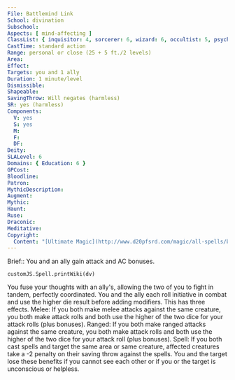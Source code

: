 ```yaml
---
File: Battlemind Link
School: divination
Subschool: 
Aspects: [ mind-affecting ]
ClassList: { inquisitor: 4, sorcerer: 6, wizard: 6, occultist: 5, psychic: 6, mesmerist: 4, medium: 4 }
CastTime: standard action
Range: personal or close (25 + 5 ft./2 levels)
Area: 
Effect: 
Targets: you and 1 ally
Duration: 1 minute/level
Dismissible: 
Shapeable: 
SavingThrow: Will negates (harmless)
SR: yes (harmless)
Components:
  V: yes
  S: yes
  M: 
  F: 
  DF: 
Deity: 
SLALevel: 6
Domains: { Education: 6 }
GPCost: 
Bloodline: 
Patron: 
MythicDescription: 
Augment: 
Mythic: 
Haunt: 
Ruse: 
Draconic: 
Meditative: 
Copyright:
  Content: "[Ultimate Magic](http://www.d20pfsrd.com/magic/all-spells/b/battlemind-link)"
---
```

Brief:: You and an ally gain attack and AC bonuses.

```dataviewjs
customJS.Spell.printWiki(dv)
```

You fuse your thoughts with an ally's, allowing the two of you to fight in tandem, perfectly coordinated. You and the ally each roll initiative in combat and use the higher die result before adding modifiers. This has three effects.   Melee: If you both make melee attacks against the same creature, you both make attack rolls and both use the higher of the two dice for your attack rolls (plus bonuses).   Ranged: If you both make ranged attacks against the same creature, you both make attack rolls and both use the higher of the two dice for your attack roll (plus bonuses).   Spell: If you both cast spells and target the same area or same creature, affected creatures take a -2 penalty on their saving throw against the spells.   You and the target lose these benefits if you cannot see each other or if you or the target is unconscious or helpless.
